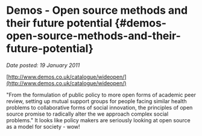 # Demos - Open source methods and their future potential {#demos-open-source-methods-and-their-future-potential}

_Date posted: 19 January 2011_

[http://www.demos.co.uk/catalogue/wideopen/](http://www.demos.co.uk/catalogue/wideopen/)

"From the formulation of public policy to more open forms of academic peer review, setting up mutual support groups for people facing similar health problems to collaborative forms of social innovation, the principles of open source promise to radically alter the we approach complex social problems." It looks like policy makers are seriously looking at open source as a model for society - wow!